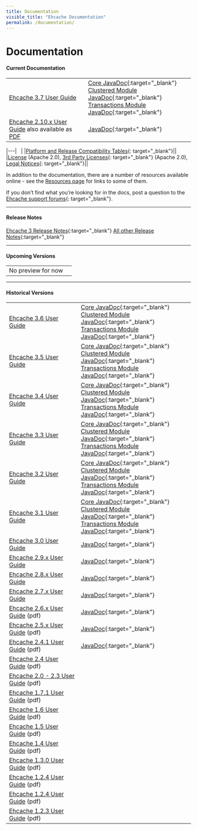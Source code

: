 ```yaml
---
title: Documentation
visible_title: "Ehcache Documentation"
permalink: /documentation/
---
```


# Documentation

<a name="current_version"/>

#### Current Documentation

| | |
|:----|:--|
|[Ehcache 3.7 User Guide](/documentation/3.7/) |[Core JavaDoc](/apidocs/3.7.0/index.html){:target="_blank"} <br /> [Clustered Module JavaDoc](/apidocs/3.7.0/clustered/index.html){:target="_blank"} <br /> [Transactions Module JavaDoc](/apidocs/3.7.0/transactions/index.html){:target="_blank"}|
|[Ehcache 2.10.x User Guide](/generated/2.10.4/html/ehc-all)   also available as [PDF](/documentation/2.10.4/pdf/index.html)|[JavaDoc](/apidocs/2.10.4/index.html){:target="_blank"} |

|---| &nbsp; |
|[Platform and Release Compatibility Tables](http://www.terracotta.org/confluence/display/release/Home){: target="_blank"}||
|[License](/about/license.html) (Apache 2.0),  [3rd Party Licenses](https://confluence.terracotta.org/display/release/Third+Party+Licenses){: target="_blank"} (Apache 2.0), [Legal Notices](http://documentation.softwareag.com/legal/){: target="_blank"}||

In addition to the documentation, there are a number of resources available online - see the [Resources page](/resources/) for links to some of them.

If you don’t find what you’re looking for in the docs, post a question to the [Ehcache support forums](https://groups.google.com/forum/#!forum/ehcache-users){: target="_blank"}.

--- 

<a name="release_notes"/>

#### Release Notes

[Ehcache 3 Release Notes](https://github.com/ehcache/ehcache3/releases){:target="_blank"}
[All other Release Notes](http://www.terracotta.org/confluence/display/release/Home){:target="_blank"}

---

<a name="future_versions"/>

#### Upcoming Versions

| | |
|:----|:--|
|No preview for now ||

---

<a name="historical_versions"/>

#### Historical Versions

| | |
|:----|:--|
|[Ehcache 3.6 User Guide](/documentation/3.6/) |[Core JavaDoc](/apidocs/3.6.1/index.html){:target="_blank"} <br /> [Clustered Module JavaDoc](/apidocs/3.6.1/clustered/index.html){:target="_blank"} <br /> [Transactions Module JavaDoc](/apidocs/3.6.1/transactions/index.html){:target="_blank"}|
|[Ehcache 3.5 User Guide](/documentation/3.5/) |[Core JavaDoc](/apidocs/3.5.3/index.html){:target="_blank"} <br /> [Clustered Module JavaDoc](/apidocs/3.5.3/clustered/index.html){:target="_blank"} <br /> [Transactions Module JavaDoc](/apidocs/3.5.3/transactions/index.html){:target="_blank"}|
|[Ehcache 3.4 User Guide](/documentation/3.4/) |[Core JavaDoc](/apidocs/3.4.0/index.html){:target="_blank"} <br /> [Clustered Module JavaDoc](/apidocs/3.4.0/clustered/index.html){:target="_blank"} <br /> [Transactions Module JavaDoc](/apidocs/3.4.0/transactions/index.html){:target="_blank"}|
|[Ehcache 3.3 User Guide](/documentation/3.3/) |[Core JavaDoc](/apidocs/3.3.2/index.html){:target="_blank"} <br /> [Clustered Module JavaDoc](/apidocs/3.3.2/clustered/index.html){:target="_blank"} <br /> [Transactions Module JavaDoc](/apidocs/3.3.2/transactions/index.html){:target="_blank"}|
|[Ehcache 3.2 User Guide](/documentation/3.2/) |[Core JavaDoc](/apidocs/3.2.3/index.html){:target="_blank"} <br /> [Clustered Module JavaDoc](/apidocs/3.2.3/clustered/index.html){:target="_blank"} <br /> [Transactions Module JavaDoc](/apidocs/3.2.3/transactions/index.html){:target="_blank"}|
|[Ehcache 3.1 User Guide](/documentation/3.1/) |[Core JavaDoc](/apidocs/3.1.4/index.html){:target="_blank"} <br /> [Clustered Module JavaDoc](/apidocs/3.1.4/clustered/index.html){:target="_blank"} <br /> [Transactions Module JavaDoc](/apidocs/3.1.4/transactions/index.html){:target="_blank"}|
|[Ehcache 3.0 User Guide](/documentation/3.0/) |[JavaDoc](/apidocs/3.0.3/index.html){:target="_blank"} |
|[Ehcache 2.9.x User Guide](/documentation/2.9/)|[JavaDoc](/apidocs/2.9/index.html){:target="_blank"}|
|[Ehcache 2.8.x User Guide](/documentation/2.8/)|[JavaDoc](/apidocs/2.8.5/index.html){:target="_blank"}|
|[Ehcache 2.7.x User Guide](/documentation/2.7/)|[JavaDoc](/apidocs/2.7.6/index.html){:target="_blank"}|
|[Ehcache 2.6.x User Guide](/documentation/ehcache-2.6.x-documentation.pdf) (pdf)|[JavaDoc](/apidocs/2.6.9/index.html){:target="_blank"}|
|[Ehcache 2.5.x User Guide](/documentation/ehcache-2.5.x-documentation.pdf) (pdf)|[JavaDoc](/apidocs/2.5.2/index.html){:target="_blank"}|
|[Ehcache 2.4.1 User Guide](/documentation/EhcacheUserGuide-2.4.1.pdf) (pdf)|[JavaDoc](/apidocs/2.4.4/index.html){:target="_blank"}|
|[Ehcache 2.4 User Guide](/documentation/EhcacheUserGuide-2.4.pdf) (pdf)||
|[Ehcache 2.0 - 2.3 User Guide](/documentation/EhcacheUserGuide-2.0-2.3.pdf) (pdf)||
|[Ehcache 1.7.1 User Guide](/documentation/EhcacheUserGuide-1.7.1.pdf) (pdf)||
|[Ehcache 1.6 User Guide](/documentation/EhcacheUserGuide-1.6.pdf) (pdf)||
|[Ehcache 1.5 User Guide](/documentation/EhcacheUserGuide-1.5.pdf) (pdf)||
|[Ehcache 1.4 User Guide](/documentation/EhcacheUserGuide-1.4.pdf) (pdf)||
|[Ehcache 1.3.0 User Guide](/documentation/EhcacheUserGuide-1.3.0.pdf) (pdf)||
|[Ehcache 1.2.4 User Guide](/documentation/EhcacheUserGuide-1.2.4.pdf) (pdf)||
|[Ehcache 1.2.4 User Guide](/documentation/EhcacheUserGuide-1.2.4.pdf) (pdf)||
|[Ehcache 1.2.3 User Guide](/documentation/EhcacheUserGuide-1.2.3.pdf) (pdf)||
